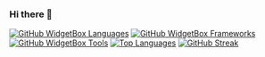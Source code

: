 ### Hi there 👋

[![GitHub WidgetBox Languages](https://github-widgetbox.vercel.app/api/skills?languages=golang,javascript,typescript,python,visualbasic,html,css,xml,json,yaml,markdown&includeNames=true)]([https://github-widgetbox.vercel.app/api/skills?languages=golang,javascript,typescript,python,visualbasic,html,css,xml,json,yaml,markdown&includeNames=true])
[![GitHub WidgetBox Frameworks](https://github-widgetbox.vercel.app/api/skills?frameworks=svelte,react,next,tailwind,express,ionic&includeNames=true)]([https://github-widgetbox.vercel.app/api/skills?frameworks=svelte,react,next,tailwind,express,ionic&includeNames=true])
[![GitHub WidgetBox Tools](https://github-widgetbox.vercel.app/api/skills?tools=git,nodejs,npm,postgres,mongodb,nginx,apache&includeNames=true)]([https://github-widgetbox.vercel.app/api/skills?tools=git,nodejs,npm,postgres,mongodb,nginx,apache&includeNames=true])
[![Top Languages](https://readme-stats-private-luis-jones-projects.vercel.app/api/top-langs/?username=luisjones&langs_count=8)](https://readme-stats-private-luis-jones-projects.vercel.app/api/top-langs/?username=luisjones&langs_count=8)
[![GitHub Streak](https://streak-stats.demolab.com?user=luisjones)](https://git.io/streak-stats)

